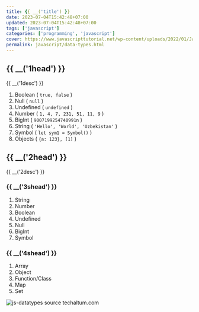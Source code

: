 ```yaml
---
title: {{ __('title') }}
date: 2023-07-04T15:42:48+07:00
updated: 2023-07-04T15:42:48+07:00
tags: ['javascript']
categories: ['programming', 'javascript']
cover: https://www.javascripttutorial.net/wp-content/uploads/2022/01/JavaScript-data-types.svg
permalink: javascript/data-types.html
---
```


## {{ __('1head') }}
{{ __('1desc') }}

1. Boolean ( `true, false` )
2. Null ( `null` )
3. Undefined ( `undefined` )
4. Number ( `1, 4, 7, 231, 51, 11, 9` )
5. BigInt ( `9007199254740991n` )
6. String ( `'Hello', 'World', 'Uzbekistan'` )
7. Symbol ( `let sym1 = Symbol()` )
8. Objects ( `{a: 123}, [1]` )

## {{ __('2head') }}
{{ __('2desc') }}

### {{ __('3shead') }}
1. String
2. Number
3. Boolean
4. Undefined
5. Null
6. BigInt
7. Symbol

### {{ __('4shead') }}
1. Array
2. Object
3. Function/Class
4. Map
5. Set

![js-datatypes source techaltum.com](https://tutorial.techaltum.com/images/js-datatypes.jpg)